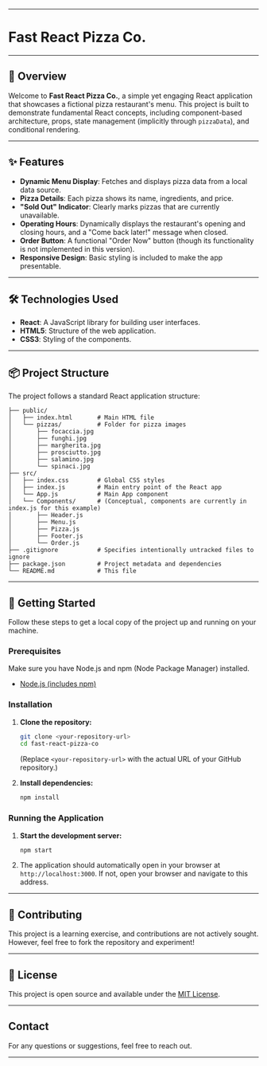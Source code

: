 -----

# Fast React Pizza Co.

-----

## 🚀 Overview

Welcome to **Fast React Pizza Co.**, a simple yet engaging React application that showcases a fictional pizza restaurant's menu. This project is built to demonstrate fundamental React concepts, including component-based architecture, props, state management (implicitly through `pizzaData`), and conditional rendering.

-----

## ✨ Features

  * **Dynamic Menu Display**: Fetches and displays pizza data from a local data source.
  * **Pizza Details**: Each pizza shows its name, ingredients, and price.
  * **"Sold Out" Indicator**: Clearly marks pizzas that are currently unavailable.
  * **Operating Hours**: Dynamically displays the restaurant's opening and closing hours, and a "Come back later\!" message when closed.
  * **Order Button**: A functional "Order Now" button (though its functionality is not implemented in this version).
  * **Responsive Design**: Basic styling is included to make the app presentable.

-----

## 🛠️ Technologies Used

  * **React**: A JavaScript library for building user interfaces.
  * **HTML5**: Structure of the web application.
  * **CSS3**: Styling of the components.

-----

## 📦 Project Structure

The project follows a standard React application structure:

```
├── public/
│   ├── index.html       # Main HTML file
│   └── pizzas/          # Folder for pizza images
│       ├── focaccia.jpg
│       ├── funghi.jpg
│       ├── margherita.jpg
│       ├── prosciutto.jpg
│       ├── salamino.jpg
│       └── spinaci.jpg
├── src/
│   ├── index.css        # Global CSS styles
│   ├── index.js         # Main entry point of the React app
│   └── App.js           # Main App component
│   └── Components/      # (Conceptual, components are currently in index.js for this example)
│       ├── Header.js
│       ├── Menu.js
│       ├── Pizza.js
│       ├── Footer.js
│       └── Order.js
├── .gitignore           # Specifies intentionally untracked files to ignore
├── package.json         # Project metadata and dependencies
└── README.md            # This file
```

-----

## 🏃 Getting Started

Follow these steps to get a local copy of the project up and running on your machine.

### Prerequisites

Make sure you have Node.js and npm (Node Package Manager) installed.

  * [Node.js (includes npm)](https://nodejs.org/en/download/)

### Installation

1.  **Clone the repository:**

    ```bash
    git clone <your-repository-url>
    cd fast-react-pizza-co
    ```

    (Replace `<your-repository-url>` with the actual URL of your GitHub repository.)

2.  **Install dependencies:**

    ```bash
    npm install
    ```

### Running the Application

1.  **Start the development server:**
    ```bash
    npm start
    ```
2.  The application should automatically open in your browser at `http://localhost:3000`. If not, open your browser and navigate to this address.

-----

## 🤝 Contributing

This project is a learning exercise, and contributions are not actively sought. However, feel free to fork the repository and experiment\!

-----

## 📄 License

This project is open source and available under the [MIT License](https://opensource.org/licenses/MIT).

-----

## Contact

For any questions or suggestions, feel free to reach out.

-----
